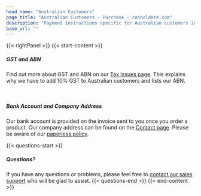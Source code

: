 ```yaml
---
head_name: "Australian Customers"
page_title: "Australian Customers - Purchase - conholdate.com"
description: "Payment instructions specific for Australian customers including our ABN."
base_url: ""
---
```

{{< rightPanel >}}
{{< start-content >}}
##### **GST and ABN**
Find out more about GST and ABN on our [Tax Issues page](/policies/taxes). This explains why we have to add 10% GST to Australian customers and lists our ABN.  

&nbsp;  
##### **Bank Account and Company Address**
Our bank account is provided on the invoice sent to you once you order a product. Our company address can be found on the [Contact page](https://about.conholdate.com/contact/). Please be aware of our [paperless policy](https://about.conholdate.com/legal/paperless-policy/).

{{< questions-start >}}
##### Questions?
If you have any questions or problems, please feel free to [contact our sales support](https://about.conholdate.com/contact/) who will be glad to assist.
{{< questions-end >}}
{{< end-content >}}